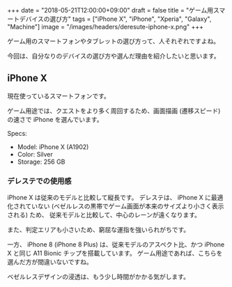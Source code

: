 +++
date = "2018-05-21T12:00:00+09:00"
draft = false
title = "ゲーム用スマートデバイスの選び方"
tags = ["iPhone X", "iPhone", "Xperia", "Galaxy", "Machine"]
image = "/images/headers/deresute-iphone-x.png"
+++

ゲーム用のスマートフォンやタブレットの選び方って、人それぞれですよね。

今回は、自分なりのデバイスの選び方や選んだ理由を紹介したいと思います。

## iPhone X

現在使っているスマートフォンです。

ゲーム用途では、クエストをより多く周回するため、画面描画 (遷移スピード) の速さで iPhone を選んでいます。

Specs:

- Model: iPhone X (A1902)
- Color: Silver
- Storage: 256 GB

### デレステでの使用感

iPhone X は従来のモデルと比較して縦長です。
デレステは、 iPhone X に最適化されていない (ベゼルレスの黒帯でゲーム画面が本来のサイズより小さく表示される) ため、
従来モデルと比較して、中心のレーンが遠くなります。

また、判定エリアも小さいため、窮屈な運指を強いられがちです。

一方、 iPhone 8 (iPhone 8 Plus) は、従来モデルのアスペクト比、かつ iPhone X と同じ A11 Bionic チップを搭載しています。
ゲーム用途であれば、こちらを選んだ方が間違いないですね。

ベゼルレスデザインの浸透は、もう少し時間がかかる気がします。
